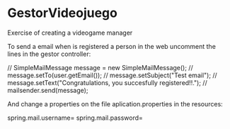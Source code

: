 # GestorVideojuego
Exercise of creating a videogame manager

To send a email when is registered a person in the web uncomment the lines in the gestor controller:


//    SimpleMailMessage message = new SimpleMailMessage();
//		message.setTo(user.getEmail());
//		message.setSubject("Test email");
//		message.setText("Congratulations, you succesfully registered!!.");
//		mailsender.send(message);


And change a properties on the file aplication.properties in the resources:


spring.mail.username=<PUT A REAL EMAIL>
spring.mail.password=<PUT A REAL PASSWORD>
